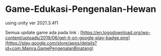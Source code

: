# Game-Edukasi-Pengenalan-Hewan
using unity ver 2021.3.4f1

Semua update game ada pada link :
[https://en.logodownload.org/wp-content/uploads/2019/06/get-it-on-google-play-badge.png](https://play.google.com/store/apps/details?id=com.Mainra.GamePengenalanBinatang)
